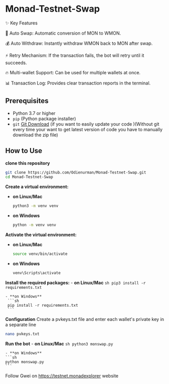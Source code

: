 # Monad-Testnet-Swap
✨ Key Features

🔄 Auto Swap: Automatic conversion of MON to WMON.

💰 Auto Withdraw: Instantly withdraw WMON back to MON after swap.

⚡ Retry Mechanism: If the transaction fails, the bot will retry until it succeeds.

🔥 Multi-wallet Support: Can be used for multiple wallets at once.

📊 Transaction Log: Provides clear transaction reports in the terminal.

## Prerequisites

- Python 3.7 or higher
- `pip` (Python package installer)
- `git` [Git Download](https://git-scm.com/downloads) (if you want to easily update your code )(Without git every time your want to get latest version of code you have to manually download the zip file)

## How to Use 

**clone this repository**
```sh
git clone https://github.com/Odienurman/Monad-Testnet-Swap.git
cd Monad-Testnet-Swap
```

**Create a virtual environment:**
  - **on Linux/Mac**
    ```sh
    python3 -m venv venv
    ```

  - **on Windows**
    ```sh
    python -m venv venv
    ```

**Activate the virtual environment:**
  - **on Linux/Mac**
    ```sh
    source venv/bin/activate
    ```

  - **on Windows**
     ```sh
     venv\Scripts\activate
     ```

**Install the required packages:**
    - **on Linux/Mac**
    ```sh
    pip3 install -r requirements.txt
    ```
    
    - **on Windows**
     ```sh
     pip install -r requirements.txt
     ```

**Configuration**
Create a pvkeys.txt file and enter each wallet's private key in a separate line
```sh
nano pvkeys.txt
```

**Run the bot**
    - **on Linux/Mac**
    ```sh
    python3 monswap.py
    ```

    - **on Windows**
    ```sh
    python monswap.py
    ```

Follow Gwei on https://testnet.monadexplorer website
